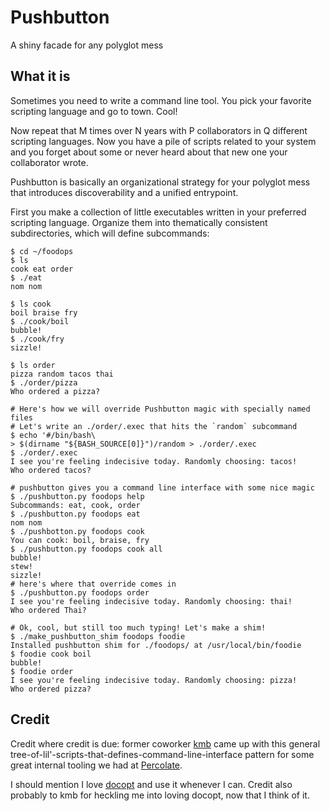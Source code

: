 # Pushbutton

A shiny facade for any polyglot mess

## What it is

Sometimes you need to write a command line tool. You pick your
favorite scripting language and go to town. Cool!

Now repeat that M times over N years with P collaborators in Q
different scripting languages. Now you have a pile of scripts related
to your system and you forget about some or never heard about that new
one your collaborator wrote.

Pushbutton is basically an organizational strategy for your polyglot
mess that introduces discoverability and a unified entrypoint.

First you make a collection of little executables written in your
preferred scripting language. Organize them into thematically
consistent subdirectories, which will define subcommands:

```
$ cd ~/foodops
$ ls
cook eat order
$ ./eat
nom nom

$ ls cook
boil braise fry
$ ./cook/boil
bubble!
$ ./cook/fry
sizzle!

$ ls order
pizza random tacos thai
$ ./order/pizza
Who ordered a pizza?

# Here's how we will override Pushbutton magic with specially named files
# Let's write an ./order/.exec that hits the `random` subcommand
$ echo '#/bin/bash\
> $(dirname "${BASH_SOURCE[0]}")/random > ./order/.exec
$ ./order/.exec
I see you're feeling indecisive today. Randomly choosing: tacos!
Who ordered tacos?

# pushbutton gives you a command line interface with some nice magic
$ ./pushbutton.py foodops help
Subcommands: eat, cook, order
$ ./pushbutton.py foodops eat
nom nom
$ ./pushbotton.py foodops cook
You can cook: boil, braise, fry
$ ./pushbutton.py foodops cook all
bubble!
stew!
sizzle!
# here's where that override comes in
$ ./pushbutton.py foodops order
I see you're feeling indecisive today. Randomly choosing: thai!
Who ordered Thai?

# Ok, cool, but still too much typing! Let's make a shim!
$ ./make_pushbutton_shim foodops foodie
Installed pushbutton shim for ./foodops/ at /usr/local/bin/foodie
$ foodie cook boil
bubble!
$ foodie order
I see you're feeling indecisive today. Randomly choosing: pizza!
Who ordered pizza?
```

## Credit

Credit where credit is due: former coworker
[kmb](https://github.com/kevinbirch) came up with this general
tree-of-lil'-scripts-that-defines-command-line-interface pattern for
some great internal tooling we had at [Percolate](https://github.com/percolate).

I should mention I love [docopt](http://docopt.org/) and use it
whenever I can.  Credit also probably to kmb for heckling me into
loving docopt, now that I think of it.
